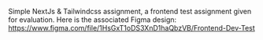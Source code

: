 Simple NextJs & Tailwindcss assignment, a frontend test assignment given for evaluation. Here is the associated Figma design: https://www.figma.com/file/1HsGxT1oDS3XnD1haQbzVB/Frontend-Dev-Test
